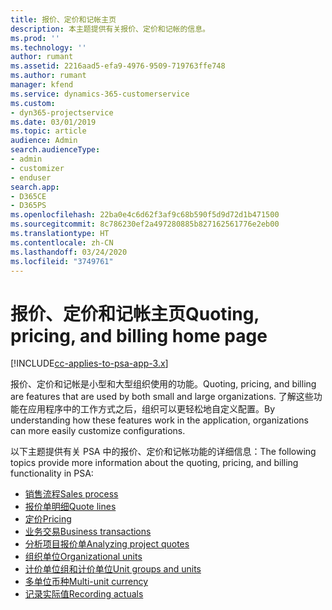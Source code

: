 ```yaml
---
title: 报价、定价和记帐主页
description: 本主题提供有关报价、定价和记帐的信息。
ms.prod: ''
ms.technology: ''
author: rumant
ms.assetid: 2216aad5-efa9-4976-9509-719763ffe748
ms.author: rumant
manager: kfend
ms.service: dynamics-365-customerservice
ms.custom:
- dyn365-projectservice
ms.date: 03/01/2019
ms.topic: article
audience: Admin
search.audienceType:
- admin
- customizer
- enduser
search.app:
- D365CE
- D365PS
ms.openlocfilehash: 22ba0e4c6d62f3af9c68b590f5d9d72d1b471500
ms.sourcegitcommit: 8c786230ef2a497280885b827162561776e2eb00
ms.translationtype: HT
ms.contentlocale: zh-CN
ms.lasthandoff: 03/24/2020
ms.locfileid: "3749761"
---
```

# <a name="quoting-pricing-and-billing-home-page"></a><span data-ttu-id="ecd79-103">报价、定价和记帐主页</span><span class="sxs-lookup"><span data-stu-id="ecd79-103">Quoting, pricing, and billing home page</span></span>

[!INCLUDE[cc-applies-to-psa-app-3.x](../includes/cc-applies-to-psa-app-3x.md)]

<span data-ttu-id="ecd79-104">报价、定价和记帐是小型和大型组织使用的功能。</span><span class="sxs-lookup"><span data-stu-id="ecd79-104">Quoting, pricing, and billing are features that are used by both small and large organizations.</span></span> <span data-ttu-id="ecd79-105">了解这些功能在应用程序中的工作方式之后，组织可以更轻松地自定义配置。</span><span class="sxs-lookup"><span data-stu-id="ecd79-105">By understanding how these features work in the application, organizations can more easily customize configurations.</span></span>

<span data-ttu-id="ecd79-106">以下主题提供有关 PSA 中的报价、定价和记帐功能的详细信息：</span><span class="sxs-lookup"><span data-stu-id="ecd79-106">The following topics provide more information about the quoting, pricing, and billing functionality in PSA:</span></span>

- [<span data-ttu-id="ecd79-107">销售流程</span><span class="sxs-lookup"><span data-stu-id="ecd79-107">Sales process</span></span>](basic-sales-process.md)
- [<span data-ttu-id="ecd79-108">报价单明细</span><span class="sxs-lookup"><span data-stu-id="ecd79-108">Quote lines</span></span>](basic-quote-lines.md)
- [<span data-ttu-id="ecd79-109">定价</span><span class="sxs-lookup"><span data-stu-id="ecd79-109">Pricing</span></span>](basic-pricing.md)
- [<span data-ttu-id="ecd79-110">业务交易</span><span class="sxs-lookup"><span data-stu-id="ecd79-110">Business transactions</span></span>](basic-business-transactions.md)
- [<span data-ttu-id="ecd79-111">分析项目报价单</span><span class="sxs-lookup"><span data-stu-id="ecd79-111">Analyzing project quotes</span></span>](basic-analyzing-quotes.md)
- [<span data-ttu-id="ecd79-112">组织单位</span><span class="sxs-lookup"><span data-stu-id="ecd79-112">Organizational units</span></span>](advanced-organizational.md)
- [<span data-ttu-id="ecd79-113">计价单位组和计价单位</span><span class="sxs-lookup"><span data-stu-id="ecd79-113">Unit groups and units</span></span>](advanced-units.md)
- [<span data-ttu-id="ecd79-114">多单位币种</span><span class="sxs-lookup"><span data-stu-id="ecd79-114">Multi-unit currency</span></span>](advanced-currency.md)
- [<span data-ttu-id="ecd79-115">记录实际值</span><span class="sxs-lookup"><span data-stu-id="ecd79-115">Recording actuals</span></span>](advanced-actuals.md)
